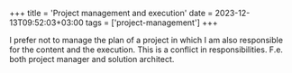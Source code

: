 +++
title = 'Project management and execution'
date = 2023-12-13T09:52:03+03:00
tags = ['project-management']
+++

I prefer not to manage the plan of a project in which I am also responsible for the content and the execution. This is a conflict in responsibilities. F.e. both project manager and solution architect.
